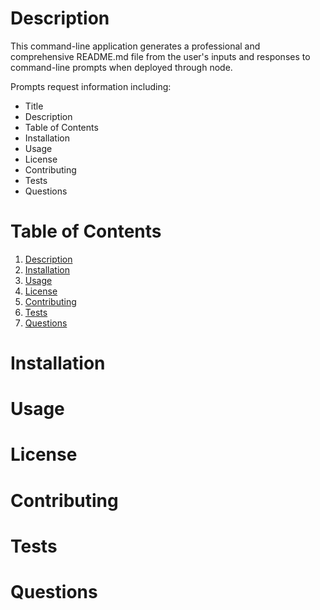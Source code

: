 # 

<a name="desc"></a>
# Description 
This command-line application generates a professional and comprehensive README.md file from the user's inputs and responses to command-line prompts when deployed through node. 

Prompts request information including: 
  * Title
  * Description
  * Table of Contents
  * Installation
  * Usage
  * License
  * Contributing
  * Tests
  * Questions

# Table of Contents 
1. [Description](#desc)
2. [Installation](#install)
3. [Usage](#usage)
4. [License](#lic)
5. [Contributing](#contr)
6. [Tests](#test)
7. [Questions](#quest)

<a name="install"></a>
# Installation 

<a name="usage"></a>
# Usage 

<a name="lic"></a>
# License 

<a name="contr"></a>
# Contributing 

<a name="test"></a>
# Tests 

<a name="quest"></a>
# Questions 


